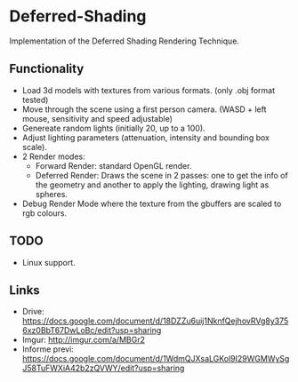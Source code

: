 Deferred-Shading
================

Implementation of the Deferred Shading Rendering Technique.

Functionality
-------------

- Load 3d models with textures from various formats. (only .obj format tested)
- Move through the scene using a first person camera. (WASD + left mouse, sensitivity and speed adjustable)
- Genereate random lights (initially 20, up to a 100).
- Adjust lighting parameters (attenuation, intensity and bounding box scale).
- 2 Render modes:
    * Forward Render: standard OpenGL render.
    * Deferred Render: Draws the scene in 2 passes: one to get the info of the geometry and another to apply the lighting, drawing light as spheres.
- Debug Render Mode where the texture from the gbuffers are scaled to rgb colours.

TODO
----

- Linux support.

Links
-----

- Drive: https://docs.google.com/document/d/18DZZu6uij1NknfQejhovRVg8y3756xz0BbT67DwLoBc/edit?usp=sharing
- Imgur: http://imgur.com/a/MBGr2
- Informe previ: https://docs.google.com/document/d/1WdmQJXsaLGKol9I29WGMWySgJ58TuFWXiA42b2zQVWY/edit?usp=sharing
